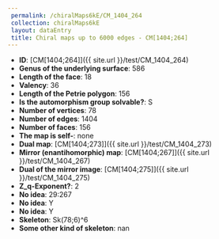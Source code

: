 ```yaml
--- 
 permalink: /chiralMaps6kE/CM_1404_264 
 collection: chiralMaps6kE
 layout: dataEntry
 title: Chiral maps up to 6000 edges - CM[1404;264]
---
```


- **ID**: [CM[1404;264]]({{ site.url }}/test/CM_1404_264)
- **Genus of the underlying surface**: 586
- **Length of the face**: 18
- **Valency**: 36
- **Length of the Petrie polygon**: 156
- **Is the automorphism group solvable?**: S
- **Number of vertices**: 78
- **Number of edges**: 1404
- **Number of faces**: 156
- **The map is self-**: none
- **Dual map**: [CM[1404;273]]({{ site.url }}/test/CM_1404_273)
- **Mirror (enantihomorphic) map**: [CM[1404;267]]({{ site.url }}/test/CM_1404_267)
- **Dual of the mirror image**: [CM[1404;275]]({{ site.url }}/test/CM_1404_275)
- **Z_q-Exponent?**: 2
- **No idea**:  29:267
- **No idea**: Y
- **No idea**: Y
- **Skeleton**: Sk(78;6)^6
- **Some other kind of skeleton**: nan
